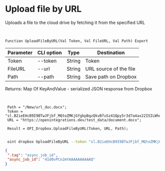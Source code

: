 ﻿---
sidebar_position: 5
---

# Upload file by URL
 Uploads a file to the cloud drive by fetching it from the specified URL


<br/>


`Function UploadFileByURL(Val Token, Val FileURL, Val Path) Export`

 | Parameter | CLI option | Type | Destination |
 |-|-|-|-|
 | Token | --token | String | Token |
 | FileURL | --url | String | URL source of the file |
 | Path | --path | String | Save path on Dropbox |

 
 Returns: Map Of KeyAndValue - serialized JSON response from Dropbox

<br/>




```bsl title="Code example"
 Path = "/New/url_doc.docx";
 Token = "sl.B2ieEHcB9I9BTwJFjbf_MQtoZMKjGYgkpBqzQkvBfuSz41Qpy5r3d7a4ax22I5ILWhd9KLbN5L...";
 URL = "https://openintegrations.dev/test_data/document.docx";
 
 Result = OPI_Dropbox.UploadFileByURL(Token, URL, Path);
```
	


```sh title="CLI command example"
 
 oint dropbox UploadFileByURL --token "sl.B2ieEHcB9I9BTwJFjbf_MQtoZMKjGYgkpBqzQkvBfuSz41Qpy5r3d7a4ax22I5ILWhd9KLbN5L..." --url %url% --path %path%

```

```json title="Result"
{
 ".tag": "async_job_id",
 "async_job_id": "41d0vPCn2mYAAAAAAAAAAQ"
}
```
